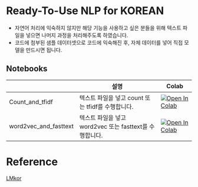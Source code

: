 # Ready-To-Use NLP for KOREAN
* 자연어 처리에 익숙하지 않지만 해당 기능을 사용하고 싶은 분들을 위해 텍스트 파일을 넣으면 나머지 과정을 처리해주도록 하였습니다.
* 코드에 첨부된 샘플 데이터셋으로 코드에 익숙해진 후, 자체 데이터를 넣어 직접 모델을 만드시면 됩니다.

## Notebooks
|    |  설명  | Colab  |
| ---| ------| ----- |
| Count_and_tfidf            |   텍스트 파일을 넣고 count 또는 tfidf를 수행합니다.           |         [![Open In Colab](https://colab.research.google.com/assets/colab-badge.svg)](https://colab.research.google.com/github/kiyoungkim1/ReadyToUseNlp/blob/main/notebooks/count_and_tfidf.ipynb) |
| word2vec_and_fasttext            |   텍스트 파일을 넣고 word2vec 또는 fasttext를 수행합니다.     |         [![Open In Colab](https://colab.research.google.com/assets/colab-badge.svg)](https://colab.research.google.com/github/kiyoungkim1/ReadyToUseNlp/blob/main/notebooks/word2vec_and_fasttext.ipynb) |


# Reference
[LMkor](https://github.com/kiyoungkim1/LMkor)
